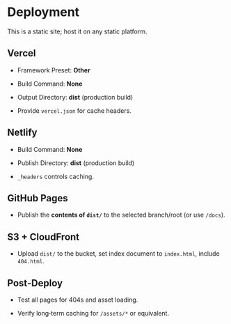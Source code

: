 # Deployment

This is a static site; host it on any static platform.

## Vercel
- Framework Preset: **Other**
- Build Command: **None**
- Output Directory: **dist** (production build)

- Provide `vercel.json` for cache headers.

## Netlify
- Build Command: **None**
- Publish Directory: **dist** (production build)

- `_headers` controls caching.

## GitHub Pages
- Publish the **contents of `dist/`** to the selected branch/root (or use `/docs`).

## S3 + CloudFront
- Upload `dist/` to the bucket, set index document to `index.html`, include `404.html`.

## Post‑Deploy
- Test all pages for 404s and asset loading.

- Verify long‑term caching for `/assets/*` or equivalent.

